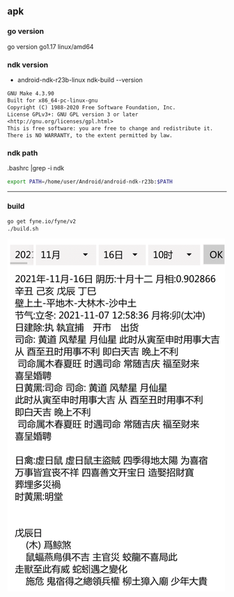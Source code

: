## apk

### go version
go version go1.17 linux/amd64

### ndk version
- android-ndk-r23b-linux
ndk-build --version
```text
GNU Make 4.3.90
Built for x86_64-pc-linux-gnu
Copyright (C) 1988-2020 Free Software Foundation, Inc.
License GPLv3+: GNU GPL version 3 or later <http://gnu.org/licenses/gpl.html>
This is free software: you are free to change and redistribute it.
There is NO WARRANTY, to the extent permitted by law.
```

### ndk path
.bashrc |grep -i ndk
```bash
export PATH=/home/user/Android/android-ndk-r23b:$PATH
```

---

### build
```bash
go get fyne.io/fyne/v2
./build.sh
```

![](./ui.png)

